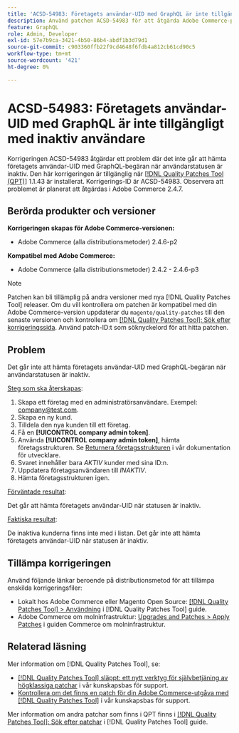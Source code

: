```yaml
---
title: 'ACSD-54983: Företagets användar-UID med GraphQL är inte tillgängligt med inaktiv användare'
description: Använd patchen ACSD-54983 för att åtgärda Adobe Commerce-problemet där det inte går att hämta företagets användar-UID med GraphQL-begäran när användarstatusen är inaktiv.
feature: GraphQL
role: Admin, Developer
exl-id: 57e7b9ca-3421-4b50-86b4-abdf1b3d79d1
source-git-commit: c903360ffb22f9cd4648f6fdb4a812cb61cd90c5
workflow-type: tm+mt
source-wordcount: '421'
ht-degree: 0%

---
```


# ACSD-54983: Företagets användar-UID med GraphQL är inte tillgängligt med inaktiv användare

Korrigeringen ACSD-54983 åtgärdar ett problem där det inte går att hämta företagets användar-UID med GraphQL-begäran när användarstatusen är inaktiv. Den här korrigeringen är tillgänglig när [[!DNL Quality Patches Tool (QPT)]](/help/announcements/adobe-commerce-announcements/magento-quality-patches-released-new-tool-to-self-serve-quality-patches.md) 1.1.43 är installerat. Korrigerings-ID är ACSD-54983. Observera att problemet är planerat att åtgärdas i Adobe Commerce 2.4.7.

## Berörda produkter och versioner

**Korrigeringen skapas för Adobe Commerce-versionen:**

* Adobe Commerce (alla distributionsmetoder) 2.4.6-p2

**Kompatibel med Adobe Commerce:**

* Adobe Commerce (alla distributionsmetoder) 2.4.2 - 2.4.6-p3

>[!NOTE]
>
>Patchen kan bli tillämplig på andra versioner med nya [!DNL Quality Patches Tool] releaser. Om du vill kontrollera om patchen är kompatibel med din Adobe Commerce-version uppdaterar du `magento/quality-patches` till den senaste versionen och kontrollera om [[!DNL Quality Patches Tool]: Sök efter korrigeringssida](https://experienceleague.adobe.com/tools/commerce-quality-patches/index.html). Använd patch-ID:t som söknyckelord för att hitta patchen.

## Problem

Det går inte att hämta företagets användar-UID med GraphQL-begäran när användarstatusen är inaktiv.

<u>Steg som ska återskapas</u>:

1. Skapa ett företag med en administratörsanvändare. Exempel: company@test.com.
1. Skapa en ny kund.
1. Tilldela den nya kunden till ett företag.
1. Få en **[!UICONTROL company admin token]**.
1. Använda **[!UICONTROL company admin token]**, hämta företagsstrukturen. Se [Returnera företagsstrukturen](https://developer.adobe.com/commerce/webapi/graphql/schema/b2b/company/queries/company/#return-the-company-structure) i vår dokumentation för utvecklare.
1. Svaret innehåller bara *AKTIV* kunder med sina ID:n.
1. Uppdatera företagsanvändaren till *INAKTIV*.
1. Hämta företagsstrukturen igen.

<u>Förväntade resultat</u>:

Det går att hämta företagets användar-UID när statusen är inaktiv.

<u>Faktiska resultat</u>:

De inaktiva kunderna finns inte med i listan. Det går inte att hämta företagets användar-UID när statusen är inaktiv.

## Tillämpa korrigeringen

Använd följande länkar beroende på distributionsmetod för att tillämpa enskilda korrigeringsfiler:

* Lokalt hos Adobe Commerce eller Magento Open Source: [[!DNL Quality Patches Tool] > Användning](https://experienceleague.adobe.com/docs/commerce-operations/tools/quality-patches-tool/usage.html) i [!DNL Quality Patches Tool] guide.
* Adobe Commerce om molninfrastruktur: [Upgrades and Patches > Apply Patches](https://experienceleague.adobe.com/docs/commerce-cloud-service/user-guide/develop/upgrade/apply-patches.html) i guiden Commerce om molninfrastruktur.

## Relaterad läsning

Mer information om [!DNL Quality Patches Tool], se:

* [[!DNL Quality Patches Tool] släppt: ett nytt verktyg för självbetjäning av högklassiga patchar](/help/announcements/adobe-commerce-announcements/magento-quality-patches-released-new-tool-to-self-serve-quality-patches.md) i vår kunskapsbas för support.
* [Kontrollera om det finns en patch för din Adobe Commerce-utgåva med [!DNL Quality Patches Tool]](/help/support-tools/patches-available-in-qpt-tool/check-patch-for-magento-issue-with-magento-quality-patches.md) i vår kunskapsbas för support.

Mer information om andra patchar som finns i QPT finns i [[!DNL Quality Patches Tool]: Sök efter patchar](https://experienceleague.adobe.com/tools/commerce-quality-patches/index.html) i [!DNL Quality Patches Tool] guide.

